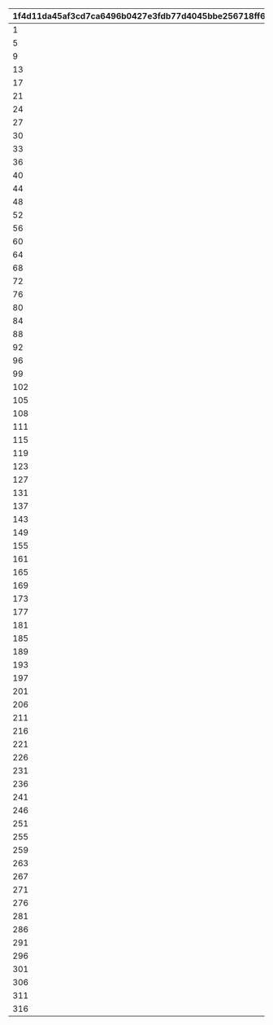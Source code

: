 |1f4d11da45af3cd7ca6496b0427e3fdb77d4045bbe256718ff63820f34b126c6|8db9cd1b4ef5ed73f00765dbcb77de70f7c2ce70857062c77ca9e83dcabc8dae|1dc4b40ec965a2c8f218bcbb818b4aca20cee7f6a43dd39175cfa69784458e95|13780e477ea29719581b2c804d7b5443922058937907f04a2971b0141b1f7355|ff3f37dfbe878be412043ba9508f79871517d77953d9cece1fe0a5f99e9d5378|f2f11e3b5f0158af6be8bb8e7a1fb6e4b105f4588db371392ac50209f0119be1|00246d7103f35e0ab79b6f37e8cd49edaf58a1b986a794e7603db24c1376bf58|7574d9aa3415b57e1b6cdb1570f2690b462609a34b2fa160a29965d1e1a7c91c|704bba2bb8118ebd517ae9b76888ee68627f29d540fcf706d651d28121c5b085|
| --- | --- | --- | --- | --- | --- | --- | --- | --- |
|1|3|101|0|0|0|4|0|2|
|5|7|102|0|0|0|8|0|6|
|9|11|103|0|0|0|12|0|10|
|13|15|104|0|0|0|16|0|14|
|17|19|105|0|0|0|20|0|18|
|21|23|106|0|0|0|0|0|22|
|24|26|107|0|0|0|0|0|25|
|27|29|108|0|0|0|0|0|28|
|30|32|109|0|0|0|0|0|31|
|33|35|110|0|0|0|0|0|34|
|36|38|111|39|0|0|0|0|37|
|40|42|112|43|0|0|0|0|41|
|44|46|113|47|0|0|0|0|45|
|48|50|114|51|0|0|0|0|49|
|52|54|115|55|0|0|0|0|53|
|56|58|201|0|0|0|59|0|57|
|60|62|202|0|0|0|63|0|61|
|64|66|203|0|0|0|67|0|65|
|68|70|204|0|0|0|71|0|69|
|72|74|205|0|0|0|75|0|73|
|76|78|206|79|0|0|0|0|77|
|80|82|207|83|0|0|0|0|81|
|84|86|208|87|0|0|0|0|85|
|88|90|209|91|0|0|0|0|89|
|92|94|210|95|0|0|0|0|93|
|96|98|211|321|0|0|322|0|97|
|99|101|212|323|0|0|324|0|100|
|102|104|213|325|0|0|326|0|103|
|105|107|214|327|0|0|328|0|106|
|108|110|215|329|0|0|330|0|109|
|111|113|301|114|0|0|0|0|112|
|115|117|302|118|0|0|0|0|116|
|119|121|303|122|0|0|0|0|120|
|123|125|304|126|0|0|0|0|124|
|127|129|305|130|0|0|0|0|128|
|131|134|306|0|133|136|135|0|132|
|137|140|307|0|139|142|141|0|138|
|143|146|308|0|145|148|147|0|144|
|149|152|309|0|151|154|153|0|150|
|155|158|310|0|157|160|159|0|156|
|161|163|311|0|0|0|164|0|162|
|165|167|312|0|0|0|168|0|166|
|169|171|313|0|0|0|172|0|170|
|173|175|314|0|0|0|176|0|174|
|177|179|315|0|0|0|180|0|178|
|181|183|401|0|0|0|184|0|182|
|185|187|402|0|0|0|188|0|186|
|189|191|403|0|0|0|192|0|190|
|193|195|404|0|0|0|196|0|194|
|197|199|405|0|0|0|200|0|198|
|201|204|406|0|203|0|205|0|202|
|206|209|407|0|208|0|210|0|207|
|211|214|408|0|213|0|215|0|212|
|216|219|409|0|218|0|220|0|217|
|221|224|410|0|223|0|225|0|222|
|226|228|411|229|0|0|230|0|227|
|231|233|412|234|0|0|235|0|232|
|236|238|413|239|0|0|240|0|237|
|241|243|414|244|0|0|245|0|242|
|246|248|415|249|0|0|250|0|247|
|251|253|501|254|0|0|0|0|252|
|255|257|502|258|0|0|0|0|256|
|259|261|503|262|0|0|0|0|260|
|263|265|504|266|0|0|0|0|264|
|267|269|505|270|0|0|0|0|268|
|271|273|506|274|0|0|275|0|272|
|276|278|507|279|0|0|280|0|277|
|281|283|508|284|0|0|285|0|282|
|286|288|509|289|0|0|290|0|287|
|291|293|510|294|0|0|295|0|292|
|296|298|511|299|0|0|0|300|297|
|301|303|512|304|0|0|0|305|302|
|306|308|513|309|0|0|0|310|307|
|311|313|514|314|0|0|0|315|312|
|316|318|515|319|0|0|0|320|317|